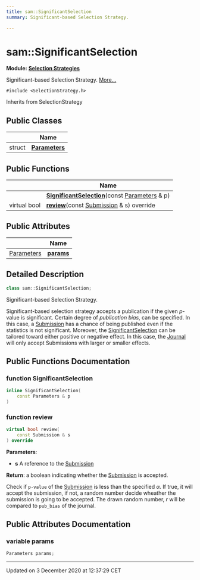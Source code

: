 ```yaml
---
title: sam::SignificantSelection
summary: Significant-based Selection Strategy.  

---
```


# sam::SignificantSelection


**Module:** **[Selection Strategies](/doxygen/Modules/group___selection_strategies/)**

Significant-based Selection Strategy.  [More...](#detailed-description)


`#include <SelectionStrategy.h>`


Inherits from SelectionStrategy



## Public Classes

|                | Name           |
| -------------- | -------------- |
| struct | **[Parameters](/doxygen/Classes/structsam_1_1_significant_selection_1_1_parameters/)**  |








## Public Functions

|                | Name           |
| -------------- | -------------- |
|  | **[SignificantSelection](/doxygen/Classes/classsam_1_1_significant_selection/#function-significantselection)**(const [Parameters](/doxygen/Classes/structsam_1_1_significant_selection_1_1_parameters/) & p)  |
| virtual bool | **[review](/doxygen/Classes/classsam_1_1_significant_selection/#function-review)**(const [Submission](/doxygen/Classes/classsam_1_1_submission/) & s) override  |


## Public Attributes

|                | Name           |
| -------------- | -------------- |
| [Parameters](/doxygen/Classes/structsam_1_1_significant_selection_1_1_parameters/) | **[params](/doxygen/Classes/classsam_1_1_significant_selection/#variable-params)**  |






## Detailed Description

```cpp
class sam::SignificantSelection;
```

Significant-based Selection Strategy. 


























Significant-based selection strategy accepts a publication if the given _p_-value is significant. Certain degree of _publication bias_, can be specified. In this case, a [Submission](/doxygen/Classes/classsam_1_1_submission/) has a chance of being published even if the statistics is not significant. Moreover, the [SignificantSelection](/doxygen/Classes/classsam_1_1_significant_selection/) can be tailored toward either positive or negative effect. In this case, the [Journal](/doxygen/Classes/classsam_1_1_journal/) will only accept Submissions with larger or smaller effects. 









## Public Functions Documentation

### function SignificantSelection

```cpp
inline SignificantSelection(
    const Parameters & p
)
```





























### function review

```cpp
virtual bool review(
    const Submission & s
) override
```


**Parameters**: 

  * **s** A reference to the [Submission](/doxygen/Classes/classsam_1_1_submission/)







**Return**: a boolean indicating whether the [Submission](/doxygen/Classes/classsam_1_1_submission/) is accepted. 



















Check if `p-value` of the [Submission](/doxygen/Classes/classsam_1_1_submission/) is less than the specified $\alpha$. If true, it will accept the submission, if not, a random number decide wheather the submission is going to be accepted. The drawn random number, $r$ will be compared to `pub_bias` of the journal.




## Public Attributes Documentation

### variable params

```cpp
Parameters params;
```

































-------------------------------

Updated on  3 December 2020 at 12:37:29 CET